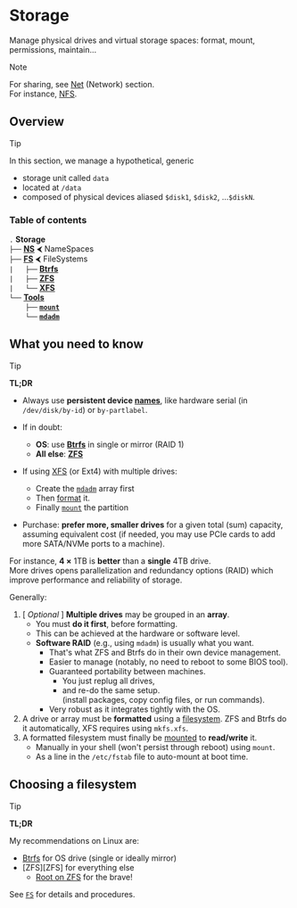 # Storage

Manage physical drives and virtual storage spaces: format, mount, permissions, maintain…

> [!Note]  
> For sharing, see [Net](../Net/) (Network) section.  
For instance, [NFS](../Net/NFS.md).


## Overview

> [!Tip]
> In this section, we manage a hypothetical, generic  
> - storage unit called `data`  
> - located at `/data`  
> - composed of physical devices aliased `$disk1`, `$disk2`, …`$diskN`.

### Table of contents

<!-- LINKS -->
[NS]: NS.md#persistent-block-device-naming
[Btrfs]: FS/Btrfs.md

`.` **Storage**  
`├──` [**NS**](NS.md) ⮜ NameSpaces  
`├──` [**FS**](FS)  ⮜ FileSystems  
`|   ├──` [**Btrfs**][Btrfs]  
`|   ├──` [**ZFS**](FS/ZFS)  
`|   └──` [**XFS**](FS/XFS.md)  
`└──` [**Tools**](Tools)  
`    ├──` [**`mount`**](Tools/mount.md)  
`    └──` [**`mdadm`**](Tools/mdadm.md)  




## What you need to know

> [!Tip]
> **TL;DR**
> - Always use **persistent device [names][NS]**, like hardware serial (in `/dev/disk/by-id`) or `by-partlabel`.
> 
> - If in doubt:
>     - **OS**: use [**Btrfs**](Btrfs.md) in single or mirror (RAID 1)
>     - **All else**: [**ZFS**](ZFS)
> 
> - If using [XFS](XFS.md) (or Ext4) with multiple drives:
>     - Create the [`mdadm`](mdadm.md) array first
>     - Then [format](XFS.md#example-setup) it.
>     - Finally [`mount`](mount.md) the partition
> - Purchase: **prefer more, smaller drives** for a given total (sum) capacity, assuming equivalent cost (if needed, you may use PCIe cards to add more SATA/NVMe ports to a machine).
>
> For instance, **4 ×** 1TB is **better** than a **single** 4TB drive.  
> More drives opens parallelization and redundancy options (RAID) which improve performance and reliability of storage.

Generally:

1. \[ *Optional* \] **Multiple drives** may be grouped in an **array**.
    - You must **do it first**, before formatting.
    - This can be achieved at the hardware or software level.
    - **Software RAID** (e.g., using `mdadm`) is usually what you want.
        - That's what ZFS and Btrfs do in their own device management.
        - Easier to manage (notably, no need to reboot to some BIOS tool).
        - Guaranteed portability between machines.
            - You just replug all drives,
            - and re-do the same setup.  
            (install packages, copy config files, or run commands).
        - Very robust as it integrates tightly with the OS.
1. A drive or array must be **formatted** using a [filesystem](#choosing-a-filesystem). ZFS and Btrfs do it automatically, XFS requires using `mkfs.xfs`.
1. A formatted filesystem must finally be [mounted](mount.md) to **read/write** it.
    - Manually in your shell (won't persist through reboot) using `mount`.
    - As a line in the `/etc/fstab` file to auto-mount at boot time.





## Choosing a filesystem

> [!Tip]
> **TL;DR**
>
> My recommendations on Linux are:
> - [Btrfs][Btrfs] for OS drive (single or ideally mirror)
> - [ZFS][ZFS] for everything else
>     - [Root on ZFS](FS/ZFS/Install/README.md#root-on-zfs) for the brave!

See [`FS`](FS) for details and procedures.






[man-mount]: https://manpages.ubuntu.com/manpages/noble/en/man8/mount.8.html
[man-xfs]: https://manpages.ubuntu.com/manpages/noble/en/man5/xfs.5.html
[man-mkfs.xfs]: https://manpages.ubuntu.com/manpages/noble/en/man8/mkfs.xfs.8.html
[man-chattr]: https://manpages.ubuntu.com/manpages/noble/en/man1/chattr.1.html
[man-mdadm]: https://manpages.ubuntu.com/manpages/noble/en/man8/mdadm.8.html


<!-- LINKS -->
[names]: NS.md#persistent-block-device-naming
[Btrfs]: FS/Btrfs.md

<!--
[man-]: 
-->














